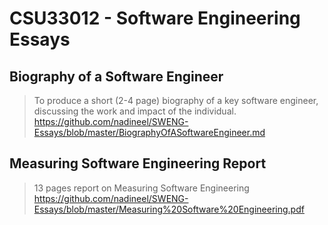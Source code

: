 # **CSU33012 - Software Engineering Essays**

## Biography of a Software Engineer
>To produce a short (2-4 page) biography of a key software engineer, discussing the work and impact of the individual.
https://github.com/nadineel/SWENG-Essays/blob/master/BiographyOfASoftwareEngineer.md

## Measuring Software Engineering Report
>13 pages report on Measuring Software Engineering
https://github.com/nadineel/SWENG-Essays/blob/master/Measuring%20Software%20Engineering.pdf
